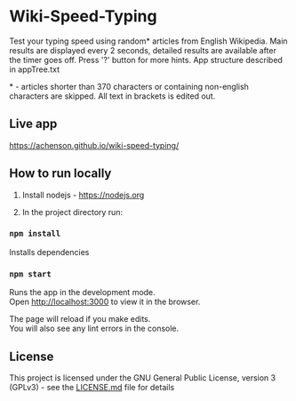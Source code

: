 # Wiki-Speed-Typing

Test your typing speed using random* articles from English Wikipedia. Main results are displayed every 2 seconds, detailed results are available after the timer goes off. Press '?' button for more hints. App structure described in appTree.txt

\* \- articles shorter than 370 characters or containing non-english characters are skipped. All text in brackets is edited out.

## Live app

https://achenson.github.io/wiki-speed-typing/

## How to run locally

1. Install nodejs - https://nodejs.org

2. In the project directory run:

### `npm install` 
Installs dependencies
### `npm start`
Runs the app in the development mode.<br />
Open [http://localhost:3000](http://localhost:3000) to view it in the browser.

The page will reload if you make edits.<br />
You will also see any lint errors in the console.

## License

This project is licensed under the GNU General Public License, version 3 (GPLv3) - see the [LICENSE.md](LICENSE.md) file for details





